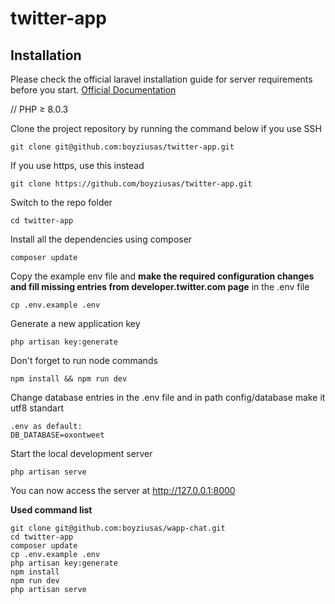 # twitter-app

## Installation

Please check the official laravel installation guide for server requirements before you start. [Official Documentation](https://laravel.com/docs/8.x/installation/)

//
PHP ≥ 8.0.3


Clone the project repository by running the command below if you use SSH

```
git clone git@github.com:boyziusas/twitter-app.git
```

If you use https, use this instead

```
git clone https://github.com/boyziusas/twitter-app.git
```

Switch to the repo folder

```
cd twitter-app
```

Install all the dependencies using composer

```
composer update
```

Copy the example env file and **make the required configuration changes and fill missing entries from developer.twitter.com page** in the .env file

```
cp .env.example .env
```

Generate a new application key

```
php artisan key:generate
```

Don't forget to run node commands

```
npm install && npm run dev
```
Change database entries in the .env file and in path config/database make it utf8 standart

```
.env as default: 
DB_DATABASE=oxontweet
```

Start the local development server

```
php artisan serve
```

You can now access the server at http://127.0.0.1:8000

**Used command list**

```
git clone git@github.com:boyziusas/wapp-chat.git
cd twitter-app
composer update
cp .env.example .env
php artisan key:generate
npm install
npm run dev
php artisan serve 
```
